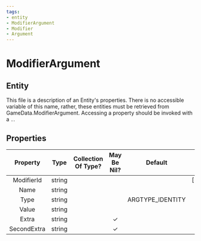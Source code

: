 ```yaml
---
tags:
- entity
- ModifierArgument
- Modifier
- Argument
---
```

# ModifierArgument
## Entity
This file is a description of an Entity's properties. There is no accessible variable of this name, rather, these entities must be retrieved from GameData.ModifierArgument. Accessing a property should be invoked with a `.`.
## Properties
|	Property	|	Type	|	Collection Of Type?	|	May Be Nil?	|	Default	|	References	|	Key	|	Notes	|
|	:-:	|	:-:	|	:-:	|	:-:	|	:-:	|	:-:	|	:-:	|	-:	|
|	ModifierId	|	string	|		|		|		|	[[Modifier]].ModifierId	|		|	|
|	Name	|	string	|		|		|		|		|		|	|
|	Type	|	string	|		|		|	ARGTYPE_IDENTITY	|		|		|	|
|	Value	|	string	|		|		|		|		|		|	|
|	Extra	|	string	|		|	✓	|		|		|		|	|
|	SecondExtra	|	string	|		|	✓	|		|		|		|	|
